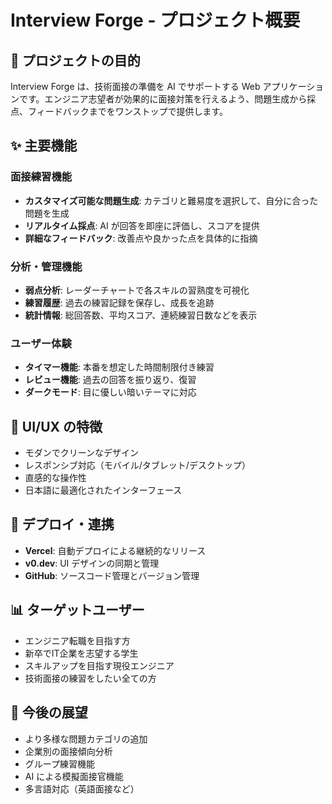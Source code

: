 # Interview Forge - プロジェクト概要

## 🎯 プロジェクトの目的
Interview Forge は、技術面接の準備を AI でサポートする Web アプリケーションです。エンジニア志望者が効果的に面接対策を行えるよう、問題生成から採点、フィードバックまでをワンストップで提供します。

## ✨ 主要機能

### 面接練習機能
- **カスタマイズ可能な問題生成**: カテゴリと難易度を選択して、自分に合った問題を生成
- **リアルタイム採点**: AI が回答を即座に評価し、スコアを提供
- **詳細なフィードバック**: 改善点や良かった点を具体的に指摘

### 分析・管理機能
- **弱点分析**: レーダーチャートで各スキルの習熟度を可視化
- **練習履歴**: 過去の練習記録を保存し、成長を追跡
- **統計情報**: 総回答数、平均スコア、連続練習日数などを表示

### ユーザー体験
- **タイマー機能**: 本番を想定した時間制限付き練習
- **レビュー機能**: 過去の回答を振り返り、復習
- **ダークモード**: 目に優しい暗いテーマに対応

## 🎨 UI/UX の特徴
- モダンでクリーンなデザイン
- レスポンシブ対応（モバイル/タブレット/デスクトップ）
- 直感的な操作性
- 日本語に最適化されたインターフェース

## 🚀 デプロイ・連携
- **Vercel**: 自動デプロイによる継続的なリリース
- **v0.dev**: UI デザインの同期と管理
- **GitHub**: ソースコード管理とバージョン管理

## 📊 ターゲットユーザー
- エンジニア転職を目指す方
- 新卒でIT企業を志望する学生
- スキルアップを目指す現役エンジニア
- 技術面接の練習をしたい全ての方

## 🌟 今後の展望
- より多様な問題カテゴリの追加
- 企業別の面接傾向分析
- グループ練習機能
- AI による模擬面接官機能
- 多言語対応（英語面接など）